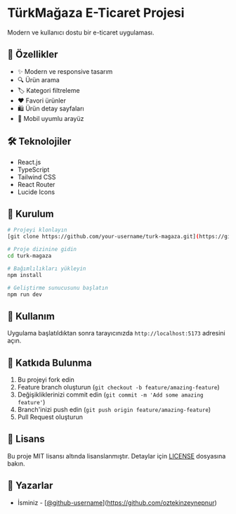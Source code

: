 # TürkMağaza E-Ticaret Projesi

Modern ve kullanıcı dostu bir e-ticaret uygulaması.

## 🚀 Özellikler

- ✨ Modern ve responsive tasarım
- 🔍 Ürün arama
- 🏷️ Kategori filtreleme
- ❤️ Favori ürünler
- 🛍️ Ürün detay sayfaları
- 📱 Mobil uyumlu arayüz

## 🛠️ Teknolojiler

- React.js
- TypeScript
- Tailwind CSS
- React Router
- Lucide Icons

## 🔧 Kurulum

```bash
# Projeyi klonlayın
[git clone https://github.com/your-username/turk-magaza.git](https://github.com/oztekinzeynepnur/turk-magaza.git)

# Proje dizinine gidin
cd turk-magaza

# Bağımlılıkları yükleyin
npm install

# Geliştirme sunucusunu başlatın
npm run dev
```

## 📝 Kullanım

Uygulama başlatıldıktan sonra tarayıcınızda `http://localhost:5173` adresini açın.

## 🤝 Katkıda Bulunma

1. Bu projeyi fork edin
2. Feature branch oluşturun (`git checkout -b feature/amazing-feature`)
3. Değişikliklerinizi commit edin (`git commit -m 'Add some amazing feature'`)
4. Branch'inizi push edin (`git push origin feature/amazing-feature`)
5. Pull Request oluşturun

## 📜 Lisans

Bu proje MIT lisansı altında lisanslanmıştır. Detaylar için [LICENSE](LICENSE) dosyasına bakın.

## 👥 Yazarlar

- İsminiz - [[@github-username](https://github.com/your-username)](https://github.com/oztekinzeynepnur)
